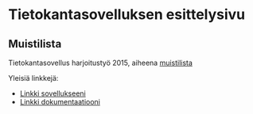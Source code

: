 # Tietokantasovelluksen esittelysivu


## Muistilista

Tietokantasovellus harjoitustyö 2015, aiheena [muistilista](http://advancedkittenry.github.io/suunnittelu_ja_tyoymparisto/aiheet/Muistilista.html)


Yleisiä linkkejä:

* [Linkki sovellukseeni](http://kauvo.users.cs.helsinki.fi/muistilista)
* [Linkki dokumentaatiooni](https://www.github.com)

